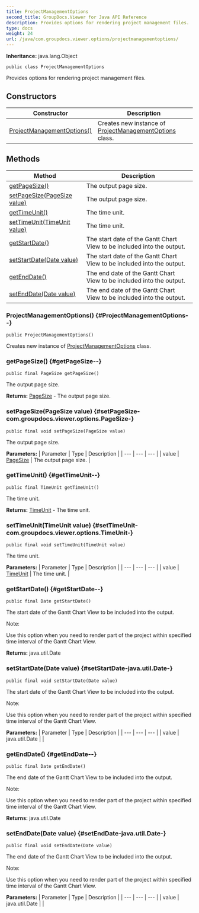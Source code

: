 ```yaml
---
title: ProjectManagementOptions
second_title: GroupDocs.Viewer for Java API Reference
description: Provides options for rendering project management files.
type: docs
weight: 24
url: /java/com.groupdocs.viewer.options/projectmanagementoptions/
---
```

**Inheritance:**
java.lang.Object
```
public class ProjectManagementOptions
```

Provides options for rendering project management files.
## Constructors

| Constructor | Description |
| --- | --- |
| [ProjectManagementOptions()](#ProjectManagementOptions--) | Creates new instance of [ProjectManagementOptions](../../com.groupdocs.viewer.options/projectmanagementoptions) class. |
## Methods

| Method | Description |
| --- | --- |
| [getPageSize()](#getPageSize--) | The output page size. |
| [setPageSize(PageSize value)](#setPageSize-com.groupdocs.viewer.options.PageSize-) | The output page size. |
| [getTimeUnit()](#getTimeUnit--) | The time unit. |
| [setTimeUnit(TimeUnit value)](#setTimeUnit-com.groupdocs.viewer.options.TimeUnit-) | The time unit. |
| [getStartDate()](#getStartDate--) | The start date of the Gantt Chart View to be included into the output. |
| [setStartDate(Date value)](#setStartDate-java.util.Date-) | The start date of the Gantt Chart View to be included into the output. |
| [getEndDate()](#getEndDate--) | The end date of the Gantt Chart View to be included into the output. |
| [setEndDate(Date value)](#setEndDate-java.util.Date-) | The end date of the Gantt Chart View to be included into the output. |
### ProjectManagementOptions() {#ProjectManagementOptions--}
```
public ProjectManagementOptions()
```


Creates new instance of [ProjectManagementOptions](../../com.groupdocs.viewer.options/projectmanagementoptions) class.

### getPageSize() {#getPageSize--}
```
public final PageSize getPageSize()
```


The output page size.

**Returns:**
[PageSize](../../com.groupdocs.viewer.options/pagesize) - The output page size.
### setPageSize(PageSize value) {#setPageSize-com.groupdocs.viewer.options.PageSize-}
```
public final void setPageSize(PageSize value)
```


The output page size.

**Parameters:**
| Parameter | Type | Description |
| --- | --- | --- |
| value | [PageSize](../../com.groupdocs.viewer.options/pagesize) | The output page size. |

### getTimeUnit() {#getTimeUnit--}
```
public final TimeUnit getTimeUnit()
```


The time unit.

**Returns:**
[TimeUnit](../../com.groupdocs.viewer.options/timeunit) - The time unit.
### setTimeUnit(TimeUnit value) {#setTimeUnit-com.groupdocs.viewer.options.TimeUnit-}
```
public final void setTimeUnit(TimeUnit value)
```


The time unit.

**Parameters:**
| Parameter | Type | Description |
| --- | --- | --- |
| value | [TimeUnit](../../com.groupdocs.viewer.options/timeunit) | The time unit. |

### getStartDate() {#getStartDate--}
```
public final Date getStartDate()
```


The start date of the Gantt Chart View to be included into the output.

Note:

Use this option when you need to render part of the project within specified time interval of the Gantt Chart View.

**Returns:**
java.util.Date
### setStartDate(Date value) {#setStartDate-java.util.Date-}
```
public final void setStartDate(Date value)
```


The start date of the Gantt Chart View to be included into the output.

Note:

Use this option when you need to render part of the project within specified time interval of the Gantt Chart View.

**Parameters:**
| Parameter | Type | Description |
| --- | --- | --- |
| value | java.util.Date |  |

### getEndDate() {#getEndDate--}
```
public final Date getEndDate()
```


The end date of the Gantt Chart View to be included into the output.

Note:

Use this option when you need to render part of the project within specified time interval of the Gantt Chart View.

**Returns:**
java.util.Date
### setEndDate(Date value) {#setEndDate-java.util.Date-}
```
public final void setEndDate(Date value)
```


The end date of the Gantt Chart View to be included into the output.

Note:

Use this option when you need to render part of the project within specified time interval of the Gantt Chart View.

**Parameters:**
| Parameter | Type | Description |
| --- | --- | --- |
| value | java.util.Date |  |

